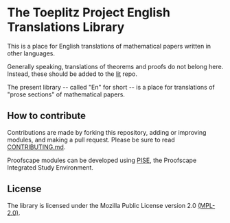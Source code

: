 # The Toeplitz Project English Translations Library

This is a place for English translations of mathematical papers written in
other languages.

Generally speaking, translations of theorems and proofs do not belong here.
Instead, these should be added to the
[lit](https://github.com/toepproj/lit) repo.

The present library -- called "En" for short -- is a place for translations of
"prose sections" of mathematical papers.


## How to contribute

Contributions are made by forking this repository, adding or improving
modules, and making a pull request. Please be sure to read
[CONTRIBUTING.md](CONTRIBUTING.md).

Proofscape modules can be developed using
[PISE](https://proofscape.org/download/pise.html),
the Proofscape Integrated Study Environment.


## License

The library is licensed under the Mozilla Public License version 2.0
[(MPL-2.0)](https://www.mozilla.org/en-US/MPL/2.0/).
